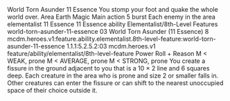 <ability>
  <name>World Torn Asunder</name>
  <cost>11 Essence</cost>
  <flavor>You stomp your foot and quake the whole world over.</flavor>
  <keywords>
    <keyword>Area</keyword>
    <keyword>Earth</keyword>
    <keyword>Magic</keyword>
  </keywords>
  <type>Main action</type>
  <distance>5 burst</distance>
  <target>Each enemy in the area</target>
  <metadata>
    <class>elementalist</class>
    <cost>11 Essence</cost>
    <cost_amount>11</cost_amount>
    <cost_resource>Essence</cost_resource>
    <feature_type>ability</feature_type>
    <file_dpath>Elementalist/8th-Level Features</file_dpath>
    <item_id>world-torn-asunder-11-essence</item_id>
    <item_index>03</item_index>
    <item_name>World Torn Asunder (11 Essence)</item_name>
    <level>8</level>
    <scc>mcdm.heroes.v1:feature.ability.elementalist.8th-level-feature:world-torn-asunder-11-essence</scc>
    <scdc>1.1.1:5.2.5.2:03</scdc>
    <source>mcdm.heroes.v1</source>
    <type>feature/ability/elementalist/8th-level-feature</type>
  </metadata>
  <effects>
    <effect type="roll">
      <roll>Power Roll + Reason</roll>
      <t1>M &lt; WEAK, prone</t1>
      <t2>M &lt; AVERAGE, prone</t2>
      <t3>M &lt; STRONG, prone</t3>
    </effect>
    <effect type="mundane">You create a fissure in the ground adjacent to you that is a 10 × 2 line and 6 squares deep. Each creature in the area who is prone and size 2 or smaller falls in. Other creatures can enter the fissure or can shift to the nearest unoccupied space of their choice outside it.</effect>
  </effects>
</ability>
